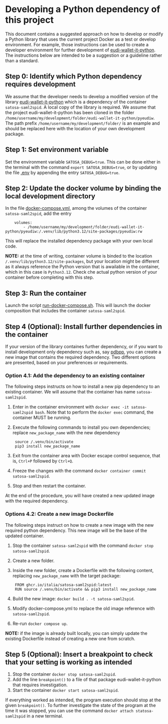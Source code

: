 # Developing a Python dependency of this project

This document contains a suggested approach on how to develop or modify a Python library that uses the current project Docker as a test or develop environment.
For example, those instructions can be used to create a developer environment for further development of [eudi-wallet-it-python](https://github.com/italia/eudi-wallet-it-python).
The instructions below are intended to be a suggestion or a guideline rather than a standard.

## Step 0: Identify which Python dependency requires development

We assume that the developer needs to develop a modified version of the library [eudi-wallet-it-python](https://github.com/italia/eudi-wallet-it-python) which is a dependency of the container `satosa-saml2spid`.
A local copy of the library is required.
We assume that the project eudi-wallet-it-python has been cloned in the folder `/home/username/my/development/folder/eudi-wallet-it-python/pyeudiw`. The path prefix `/home/username/my/development/folder/` is an example and should be replaced here with the location of your own development package.

## Step 1: Set environment variable

Set the environment variable `SATOSA_DEBUG=true`. This can be done either in the terminal with the command `export SATOSA_DEBUG=true`, or by updating the file [.env](Docker-compose/.env) by appending the entry `SATOSA_DEBUG=true`.

## Step 2: Update the docker volume by binding the local development directory

In the file [docker-compose.yml](Docker-example/docker-compose.yml), among the volumes of the container `satosa-saml2spid`, add the entry
    
        volumes:
            - /home/username/my/development/folder/eudi-wallet-it-python/pyeudiw:/.venv/lib/python3.12/site-packages/pyeudiw:rw

This will replace the installed dependency package with your own local code.

**NOTE:** at the time of writing, container volume is binded to the location `/.venv/lib/python3.12/site-packages`, but your location might be different as it always reference the Python version that is awailable in the container, which in this case is `Python3.12`. Check che actual python version of your container before completing with this step.

## Step 3: Run the container

Launch the script [run-docker-compose.sh](Docker-compose/run-docker-compose.sh). This will launch the docker composition that includes the container `satosa-saml2spid`.

## Step 4 (Optional): Install further dependencies in the container

If your version of the library containes further dependency, or if you want to install development only dependency such as, say [pdbpp](https://github.com/pdbpp/pdbpp), you can create a new image that contains the required dependency.
Two different options are presented, based on your preferences or requirements.

### Option 4.1: Add the dependency to an existing container

The following steps instructs on how to install a new pip dependency to an existing container. We will assume that the container has name `satosa-saml2spid`.

1. Enter in the container environment with `docker exec -it satosa-saml2spid bash`. Note that to perform the `docker exec` command, the container MUST be running.
2. Execute the following commands to install you own dependencies; replace `new_package_name` with the new dependency

        source /.venv/bin/activate
        pip3 install new_package_name

3. Exit from the container area with Docker escape control sequence, that is, `Ctrl+P` followed by `Ctrl+Q`.
4. Freeze the changes with the command `docker container commit satosa-saml2spid`.
5. Stop and then restart the container.

At the end of the procedure, you will have created a new updated image with the required dependency.

### Options 4.2: Create a new image Dockerfile

The following steps instruct on how to create a new image with the new required python dependency. This new image will be the base of the updated container.

1. Stop the container `satosa-saml2spid` with the command `docker stop satosa-saml2spid`.
2. Create a new folder.
3. Inside the new folder, create a Dockerfile with the following content, replacing `new_package_name` with the target package:

        FROM ghcr.io/italia/satosa-saml2spid:latest
        RUN source /.venv/bin/activate && pip3 install new_package_name

4. Build the new image: `docker build . -t satosa-saml2spid`.
5. Modify docker-compose.yml to replace the old image reference with `satosa-saml2spid`.
6. Re-run `docker compose up`.

**NOTE:** if the image is already built locally, you can simply update the existing Dockerfile instead of creating a new one from scratch.

## Step 5 (Optional): Insert a breakpoint to check that your setting is working as intended

1. Stop the container `docker stop satosa-saml2spid`.
2. Add the line `breakpoint()` to a file of that package eudi-wallet-it-python that requires investigation.
3. Start the container `docker start satosa-saml2spid`.

If everything worked as intended, the program execution should stop at the given `breakpoint()`. To further investigate the state of the program at the time it was stopped, you can use the command `docker attach statosa-saml2spid` in a new terminal.
